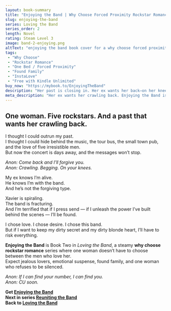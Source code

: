 ```yaml
---
layout: book-summary
title: "Enjoying the Band | Why Choose Forced Proximity Rockstar Romance"
slug: enjoying-the-band
series: Loving the Band
series_order: 2
length: Novel
rating: Steam Level 3
image: band-2-enjoying.png
altText: "enjoying the band book cover for a why choose forced proximity rockstar romance in the loving the band series by Kenna Shaw Reed"
tags:
 - "Why Choose"
 - "Rockstar Romance"
 - "One Bed / Forced Proximity"
 - "Found Family"
 - "InstaLove"
 - "Free with Kindle Unlimited"
buy_now: "https://mybook.to/EnjoyingTheBand"
description: "Her past is closing in. Her ex wants her back—on her knees. Enjoying the Band is Book Two in Loving the Band, a steamy why choose rockstar romance series. Sydney thought she could hide behind the music and the love of five men. But with threatening texts, jealous lovers, and Xavier spiraling, she’ll have to choose whether to run—or fight for the band that became her found family."
meta_description: "Her ex wants her crawling back. Enjoying the Band is a steamy why choose rockstar romance with suspense, jealousy, and a band worth fighting for."
---
```


## One woman. Five rockstars. And a past that wants her crawling back.

I thought I could outrun my past.  
I thought I could hide behind the music, the tour bus, the small town pub, and the love of five irresistible men.  
But now the concert is days away, and the messages won’t stop.

_Anon: Come back and I’ll forgive you._  
_Anon: Crawling. Begging. On your knees._

My ex knows I’m alive.  
He knows I’m with the band.  
And he’s not the forgiving type.

Xavier is spiraling.  
The band is fracturing.  
And I’m terrified that if I press send — if I unleash the power I’ve built behind the scenes — I’ll be found.

I chose love. I chose desire. I chose this band.  
But if I want to keep my dirty secret and my dirty blonde heart, I’ll have to risk everything.

**Enjoying the Band** is Book Two in *Loving the Band*, a steamy **why choose rockstar romance** series where one woman doesn’t have to choose between the men who love her.  
Expect jealous lovers, emotional suspense, found family, and one woman who refuses to be silenced.

_Anon: If I can find your number, I can find you._  
_Anon: CU soon._

**Get [Enjoying the Band](https://mybook.to/EnjoyingTheBand "Enjoying the Band")**  
**Next in series [Reuniting the Band](https://mybook.to/ReunitingTheBand "Reuniting the Band")**  
**Back to [Loving the Band](/series/loving-the-band)**